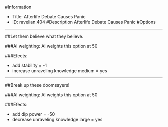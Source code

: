 #Information
 - Title: Afterlife Debate Causes Panic
 - ID: ravelian.404
#Description
Afterlife Debate Causes Panic
#Options

___
##Let them believe what they believe.

###AI weighting:
AI weights this option at 50


###Efects:<ul><li>add stability = -1</li><li>increase unraveling knowledge medium = yes</li></ul>

___
##Break up these doomsayers!

###AI weighting:
AI weights this option at 50


###Efects:<ul><li>add dip power = -50</li><li>decrease unraveling knowledge large = yes</li></ul>
